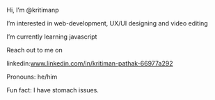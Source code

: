 Hi, I’m @kritimanp<p>
I’m interested in web-development, UX/UI designing and video editing<p>
I’m currently learning javascript<p>
Reach out to me on<p>
linkedin:www.linkedin.com/in/kritiman-pathak-66977a292<p>
Pronouns: he/him<p>
Fun fact: I have stomach issues. <p>

